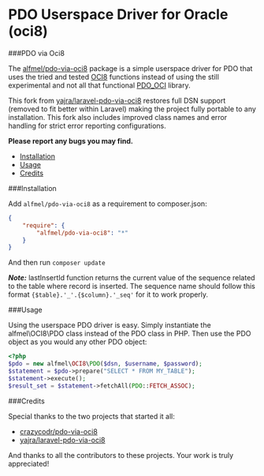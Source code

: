 # PDO Userspace Driver for Oracle (oci8)

###PDO via Oci8

The [alfmel/pdo-via-oci8](https://github.com/alfmel/pdo-via-oci8) package is a simple userspace driver for PDO that uses the tried and tested
[OCI8](http://php.net/oci8) functions instead of using the still experimental and not all that functional
[PDO_OCI](http://www.php.net/manual/en/ref.pdo-oci.php) library.

This fork from [yajra/laravel-pdo-via-oci8](https://github.com/yajra/laravel-pdo-via-oci8) restores full DSN support (removed to fit better
within Laravel) making the project fully portable to any installation. This fork also includes improved class names and error handling for
strict error reporting configurations.

**Please report any bugs you may find.**

- [Installation](#installation)
- [Usage](#usage)
- [Credits](#credits)

###Installation

Add `alfmel/pdo-via-oci8` as a requirement to composer.json:

```json
{
    "require": {
        "alfmel/pdo-via-oci8": "*"
    }
}
```
And then run `composer update`

***Note:***
lastInsertId function returns the current value of the sequence related to the table where record is inserted.
The sequence name should follow this format ```{$table}.'_'.{$column}.'_seq'``` for it to work properly.

###Usage

Using the userspace PDO driver is easy. Simply instantiate the alfmel\OCI8\PDO class instead of the PDO class in PHP. Then use
the PDO object as you would any other PDO object:

```php
<?php
$pdo = new alfmel\OCI8\PDO($dsn, $username, $password);
$statement = $pdo->prepare("SELECT * FROM MY_TABLE");
$statement->execute();
$result_set = $statement->fetchAll(PDO::FETCH_ASSOC);
```

###Credits

Special thanks to the two projects that started it all:

- [crazycodr/pdo-via-oci8](https://github.com/crazycodr/pdo-via-oci8)
- [yajra/laravel-pdo-via-oci8](https://github.com/yajra/laravel-pdo-via-oci8)

And thanks to all the contributors to these projects. Your work is truly appreciated!
